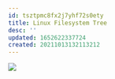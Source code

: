 ```yaml
---
id: tsztpmc8fx2j7yhf72s0ety
title: Linux Filesystem Tree
desc: ''
updated: 1652622337724
created: 20211013132113212
---
```


![](https://raw.githubusercontent.com/zubayrrr/twiki/main/bin/image.3ctr3rpzyao.png)
